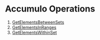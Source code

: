 # Accumulo Operations

1. [GetElementsBetweenSets](getelementsbetweensets.md)
2. [GetElementsInRanges](getelementsinranges.md)
3. [GetElementsWithinSet](getelementswithinset.md)

